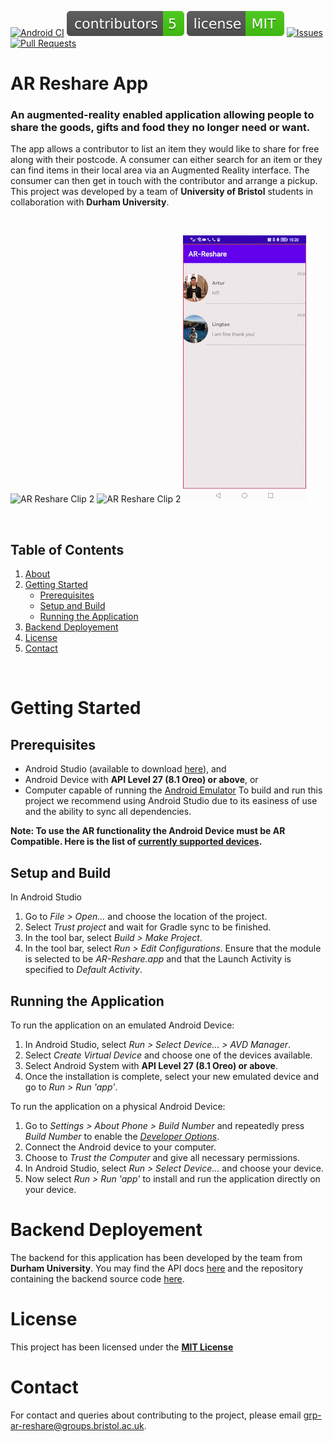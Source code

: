 [![Android CI](https://github.com/spe-uob/2021-ARReshare/actions/workflows/android.yml/badge.svg)](https://github.com/spe-uob/2021-ARReshare/actions/workflows/android.yml)
[![Contributors](docs/contributors_badge.svg)](https://github.com/spe-uob/2021-ARReshare/graphs/contributors)
[![License](docs/license_MIT_badge.svg)](https://github.com/spe-uob/2021-ARReshare/blob/main/LICENSE)
[![Issues](https://img.shields.io/github/issues/spe-uob/2021-ARReshare?color=brightgreen)](https://github.com/spe-uob/2021-ARReshare/issues)
[![Pull Requests](https://img.shields.io/github/issues-pr/spe-uob/2021-ARReshare)](https://github.com/spe-uob/2021-ARReshare/pulls)


# AR Reshare App

### An augmented-reality enabled application allowing people to share the goods, gifts and food they no longer need or want.

The app allows a contributor to list an item they would like to share for free along with their postcode. A consumer can either search for an item or they can find items in their local area via an Augmented Reality interface. The consumer can then get in touch with the contributor and arrange a pickup. This project was developed by a team of **University of Bristol** students in collaboration with **Durham University**.

<br>

![AR Reshare Clip 2](docs/gifs/feed-product.gif)
![AR Reshare Clip 2](docs/gifs/augmented-reality.gif)
![AR Reshare Clip 3](docs/gifs/messaging.gif)

<br>

## Table of Contents
1. [About](#ar-reshare-app)
2. [Getting Started](#getting-started)
   * [Prerequisites](#prerequisites)
   * [Setup and Build](#setup-and-build)
   * [Running the Application](#running-the-application)
2. [Backend Deployement](#backend)
3. [License](#license)
4. [Contact](#contact)

<br>

# Getting Started

## Prerequisites
* Android Studio (available to download [here](https://developer.android.com/studio)), and
* Android Device with **API Level 27 (8.1 Oreo) or above**, or
* Computer capable of running the [Android Emulator](https://developer.android.com/studio/run/emulator)
To build and run this project we recommend using Android Studio due to its easiness of use and the ability to sync all dependencies.

**Note: To use the AR functionality the Android Device must be AR Compatible. Here is the list of [currently supported devices](https://developers.google.com/ar/devices).**

## Setup and Build

In Android Studio
1. Go to *File > Open...* and choose the location of the project.
2. Select *Trust project* and wait for Gradle sync to be finished.
3. In the tool bar, select *Build > Make Project*.
4. In the tool bar, select *Run > Edit Configurations*. Ensure that the module is selected to be *AR-Reshare.app* and that the Launch Activity is specified to *Default Activity*.

## Running the Application
To run the application on an emulated Android Device:
1. In Android Studio, select *Run > Select Device... > AVD Manager*.
2. Select *Create Virtual Device* and choose one of the devices available. 
3. Select Android System with **API Level 27 (8.1 Oreo) or above**.
4. Once the installation is complete, select your new emulated device and go to *Run > Run 'app'*.

To run the application on a physical Android Device:
1. Go to *Settings > About Phone > Build Number* and repeatedly press *Build Number* to enable the [*Developer Options*](https://developer.android.com/studio/debug/dev-options).
2. Connect the Android device to your computer.
3. Choose to *Trust the Computer* and give all necessary permissions.
4. In Android Studio, select *Run > Select Device...* and choose your device.
5. Now select *Run > Run 'app'* to install and run the application directly on your device.

# Backend Deployement
The backend for this application has been developed by the team from **Durham University**. You may find the API docs [here](https://ar-reshare.herokuapp.com/) and the repository containing the backend source code [here](https://github.com/AR-Reshare/AR-Reshare).

# License
This project has been licensed under the [**MIT License**](https://github.com/spe-uob/2021-ARReshare/blob/main/LICENSE)

# Contact
For contact and queries about contributing to the project, please email grp-ar-reshare@groups.bristol.ac.uk.